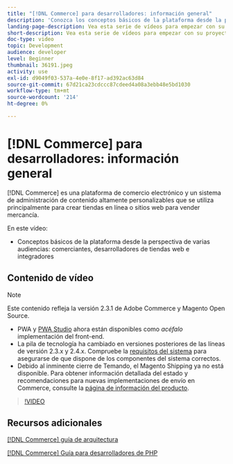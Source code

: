 ```yaml
---
title: "[!DNL Commerce] para desarrolladores: información general"
description: 'Conozca los conceptos básicos de la plataforma desde la perspectiva de varias audiencias: comerciantes, desarrolladores de tiendas web e integradores.'
landing-page-description: Vea esta serie de vídeos para empezar con su proyecto de desarrollo back-end para Commerce.
short-description: Vea esta serie de vídeos para empezar con su proyecto de desarrollo back-end para Commerce.
doc-type: video
topic: Development
audience: developer
level: Beginner
thumbnail: 36191.jpeg
activity: use
exl-id: d9049f03-537a-4e0e-8f17-ad392ac63d84
source-git-commit: 67d21ca23cdccc87cdeed4a08a3ebb48e5bd1030
workflow-type: tm+mt
source-wordcount: '214'
ht-degree: 0%

---
```


# [!DNL Commerce] para desarrolladores: información general

[!DNL Commerce] es una plataforma de comercio electrónico y un sistema de administración de contenido altamente personalizables que se utiliza principalmente para crear tiendas en línea o sitios web para vender mercancía.

En este vídeo:

- Conceptos básicos de la plataforma desde la perspectiva de varias audiencias: comerciantes, desarrolladores de tiendas web e integradores

## Contenido de vídeo

>[!NOTE]
>
>Este contenido refleja la versión 2.3.1 de Adobe Commerce y Magento Open Source.
>
>- PWA y [PWA Studio](https://developer.adobe.com/commerce/pwa-studio/) ahora están disponibles como _acéfalo_ implementación del front-end.
>- La pila de tecnología ha cambiado en versiones posteriores de las líneas de versión 2.3.x y 2.4.x. Compruebe la [requisitos del sistema](https://experienceleague.adobe.com/docs/commerce-operations/installation-guide/system-requirements.html) para asegurarse de que dispone de los componentes del sistema correctos.
>- Debido al inminente cierre de Temando, el Magento Shipping ya no está disponible. Para obtener información detallada del estado y recomendaciones para nuevas implementaciones de envío en Commerce, consulte la [página de información del producto](https://business.adobe.com/products/magento/shipping.html).



>[!VIDEO](https://video.tv.adobe.com/v/36191?quality=12&learn=on)

## Recursos adicionales

[[!DNL Commerce] guía de arquitectura](https://developer.adobe.com/commerce/php/architecture/)

[[!DNL Commerce] Guía para desarrolladores de PHP](https://developer.adobe.com/commerce/php/development/)
